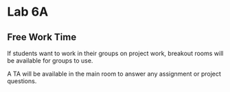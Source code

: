 # Lab 6A

## Free Work Time

If students want to work in their groups on project work, breakout rooms will be available for groups to use.

A TA will be available in the main room to answer any assignment or project questions.

